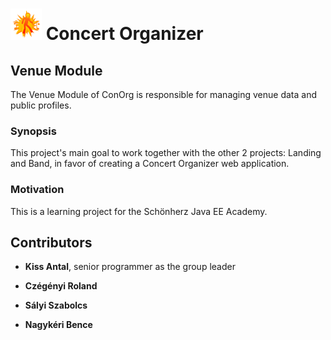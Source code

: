 # <img src="https://raw.githubusercontent.com/schonherz-java-ee-2016-summer/project/master/Template/src/main/resources/META-INF/resources/images/logo.png" width="50px" height="50px"> Concert Organizer
## Venue Module
The Venue Module of ConOrg is responsible for managing venue data and public profiles.
### Synopsis
This project's main goal to work together with the other 2 projects: Landing and Band, in favor of creating a Concert Organizer web application.
### Motivation
This is a learning project for the Schönherz Java EE Academy.
## Contributors
+ **Kiss Antal**, senior programmer as the group leader

+ **Czégényi Roland**

+ **Sályi Szabolcs**

+ **Nagykéri Bence**
